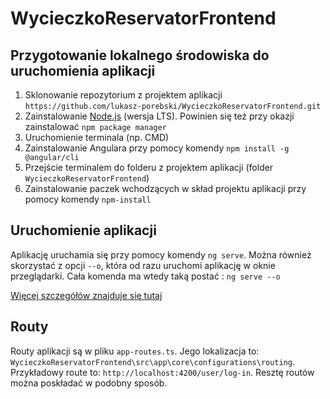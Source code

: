# WycieczkoReservatorFrontend

## Przygotowanie lokalnego środowiska do uruchomienia aplikacji
1. Sklonowanie repozytorium z projektem aplikacji `https://github.com/lukasz-porebski/WycieczkoReservatorFrontend.git`
1. Zainstalowanie [Node.js](https://nodejs.org/en/) (wersja LTS). Powinien się też przy okazji zainstalować `npm package manager`
2. Uruchomienie terminala (np. CMD)
3. Zainstalowanie Angulara przy pomocy komendy `npm install -g @angular/cli`
4. Przejście terminalem do folderu z projektem aplikacji (folder `WycieczkoReservatorFrontend`)
5. Zainstalowanie paczek wchodzących w skład projektu aplikacji przy pomocy komendy `npm-install`

## Uruchomienie aplikacji
Aplikację uruchamia się przy pomocy komendy `ng serve`.
Można również skorzystać z opcji `--o`, która od razu uruchomi aplikację w oknie przeglądarki. Cała komenda ma wtedy taką postać : `ng serve --o`


[Więcej szczegółów znajduje się tutaj](https://angular.io/guide/setup-local)

## Routy
Routy aplikacji są w pliku `app-routes.ts`. Jego lokalizacja to: `WycieczkoReservatorFrontend\src\app\core\configurations\routing`. Przykładowy route to: `http://localhost:4200/user/log-in`. Resztę routów można poskładać w podobny sposób. 


